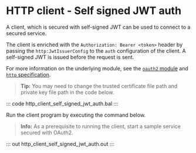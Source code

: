 # HTTP client - Self signed JWT auth

A client, which is secured with self-signed JWT can be used to connect to a secured service.

The client is enriched with the `Authorization: Bearer <token>` header by passing the `http:JwtIssuerConfig` to the `auth` configuration of the client. A self-signed JWT is issued before the request is sent.

For more information on the underlying module, see the [`oauth2` module](https://lib.ballerina.io/ballerina/oauth2/latest/) 
and [`http` specification](https://ballerina.io/spec/http/#9127-client---self-signed-jwt).

>**Tip:** You may need to change the trusted certificate file path and private key file path in the code below.

::: code http_client_self_signed_jwt_auth.bal :::

Run the client program by executing the command below.

>**Info:** As a prerequisite to running the client, start a sample service secured with OAuth2.

::: out http_client_self_signed_jwt_auth.out :::
